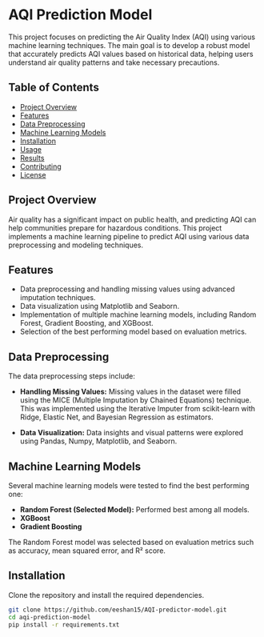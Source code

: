 # AQI Prediction Model

This project focuses on predicting the Air Quality Index (AQI) using various machine learning techniques. The main goal is to develop a robust model that accurately predicts AQI values based on historical data, helping users understand air quality patterns and take necessary precautions.

## Table of Contents

- [Project Overview](#project-overview)
- [Features](#features)
- [Data Preprocessing](#data-preprocessing)
- [Machine Learning Models](#machine-learning-models)
- [Installation](#installation)
- [Usage](#usage)
- [Results](#results)
- [Contributing](#contributing)
- [License](#license)

## Project Overview

Air quality has a significant impact on public health, and predicting AQI can help communities prepare for hazardous conditions. This project implements a machine learning pipeline to predict AQI using various data preprocessing and modeling techniques.

## Features

- Data preprocessing and handling missing values using advanced imputation techniques.
- Data visualization using Matplotlib and Seaborn.
- Implementation of multiple machine learning models, including Random Forest, Gradient Boosting, and XGBoost.
- Selection of the best performing model based on evaluation metrics.

## Data Preprocessing

The data preprocessing steps include:

- **Handling Missing Values:** Missing values in the dataset were filled using the MICE (Multiple Imputation by Chained Equations) technique. This was implemented using the Iterative Imputer from scikit-learn with Ridge, Elastic Net, and Bayesian Regression as estimators.
  
- **Data Visualization:** Data insights and visual patterns were explored using Pandas, Numpy, Matplotlib, and Seaborn.

## Machine Learning Models

Several machine learning models were tested to find the best performing one:

- **Random Forest (Selected Model):** Performed best among all models.
- **XGBoost**
- **Gradient Boosting**

The Random Forest model was selected based on evaluation metrics such as accuracy, mean squared error, and R² score.

## Installation

Clone the repository and install the required dependencies.

```bash
git clone https://github.com/eeshan15/AQI-predictor-model.git
cd aqi-prediction-model
pip install -r requirements.txt
